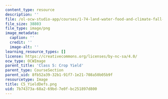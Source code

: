 ```yaml
---
content_type: resource
description: ''
file: /ol-ocw-studio-app/courses/1-74-land-water-food-and-climate-fall-2020/7b74373a68a269bd7e0fbc251897d800_C5_YieldDefs.png
file_size: 38803
file_type: image/png
image_metadata:
  caption: ''
  credit: ''
  image-alt: ''
learning_resource_types: []
license: https://creativecommons.org/licenses/by-nc-sa/4.0/
ocw_type: OCWImage
parent_title: 'Class 5: Crop Yield'
parent_type: CourseSection
parent_uid: 8fb52a39-32b1-91f7-1e21-708a50b05b9f
resourcetype: Image
title: C5_YieldDefs.png
uid: 7b74373a-68a2-69bd-7e0f-bc251897d800
---
```

